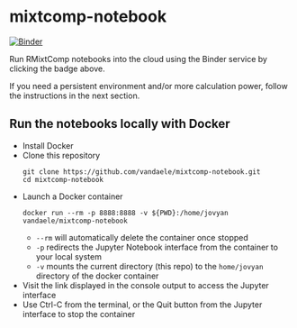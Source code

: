 # mixtcomp-notebook

[![Binder](https://mybinder.org/badge_logo.svg)](https://mybinder.org/v2/gh/vandaele/mixtcomp-notebook/master)

Run RMixtComp notebooks into the cloud using the Binder service by clicking the badge above.

If you need a persistent environment and/or more calculation power, follow the instructions in the next section.

## Run the notebooks locally with Docker

* Install Docker
* Clone this repository
  ```
  git clone https://github.com/vandaele/mixtcomp-notebook.git
  cd mixtcomp-notebook
  ```
* Launch a Docker container
  ```
  docker run --rm -p 8888:8888 -v ${PWD}:/home/jovyan vandaele/mixtcomp-notebook
  ```
  - `--rm` will automatically delete the container once stopped
  - `-p` redirects the Jupyter Notebook interface from the container to your local system
  - `-v` mounts the current directory (this repo) to the `home/jovyan` directory of the docker container
* Visit the link displayed in the console output to access the Jupyter interface
* Use Ctrl-C from the terminal, or the Quit button from the Jupyter interface to stop the container